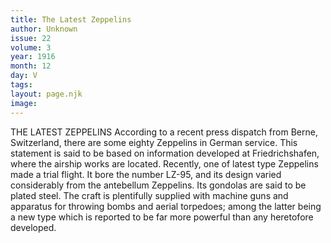 ```yaml
---
title: The Latest Zeppelins
author: Unknown
issue: 22
volume: 3
year: 1916
month: 12
day: V
tags:
layout: page.njk
image:
---
```

THE LATEST ZEPPELINS      According to a recent press dispatch from Berne, Switzerland, there are some eighty Zeppelins in German service. This statement is said to be based on information developed at Friedrichshafen, where the airship works are located. Recently, one of latest type Zeppelins made a trial flight. It bore the number LZ-95, and its design varied considerably from the antebellum Zeppelins. Its gondolas are said to be plated steel. The craft is plentifully supplied with machine guns and apparatus for throwing bombs and aerial torpedoes; among the latter being a new type which is reported to be far more powerful than any heretofore developed.

